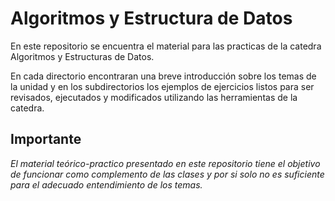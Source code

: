 # Algoritmos y Estructura de Datos
En este repositorio se encuentra el material para las practicas de la catedra Algoritmos y Estructuras de Datos.

En cada directorio encontraran una breve introducción sobre los temas de la unidad y en los subdirectorios los ejemplos de ejercicios listos para ser revisados, ejecutados y modificados utilizando las herramientas de la catedra.

## **Importante**
*El material teórico-practico presentado en este repositorio tiene el objetivo de funcionar como complemento de las clases y por si solo no es suficiente para el adecuado entendimiento de los temas.*

